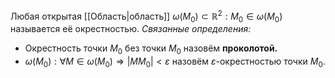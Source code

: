 Любая открытая [[Область|область]] $\omega(M_0) \subset \mathbb{R}^2: M_0 \in \omega(M_0)$ называется её окрестностью.
*Связанные определения:*
- Окрестность точки $M_0$ без точки $M_0$ назовём **проколотой.**
- $\omega(M_0): \forall M \in \omega(M_0) \Rightarrow |MM_0| < \varepsilon$ назовём $\varepsilon$-окрестностью точки $M_0$.